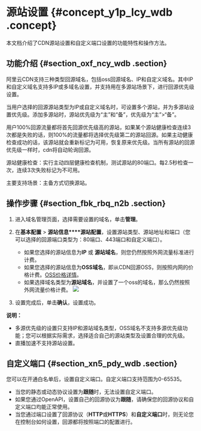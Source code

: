# 源站设置 {#concept_y1p_lcy_wdb .concept}

本文档介绍了CDN源站设置和自定义端口设置的功能特性和操作方法。

## 功能介绍 {#section_oxf_ncy_wdb .section}

阿里云CDN支持三种类型回源域名，包括oss回源域名、IP和自定义域名。其中IP和自定义域名支持多IP或多域名设置，并支持用在多源站场景下，进行回源优先级设置。

当用户选择的回源源站类型为IP或自定义域名时，可设置多个源站，并为多源站设置优先级。添加多源站时，源站优先级为“主”和“备”，优先级为“主”\>“备”。

用户100%回源流量都将首先回源优先级高的源站，如果某个源站健康检查连续3次都是失败的话，则100%的流量都将选择优先级第二的源站回源。如果主动健康检查成功的话，该源站就会重新标记为可用，恢复原来优先级。当所有源站的回源优先级一样时，cdn将自动轮询回源。

源站健康检查：实行主动四层健康检查机制，测试源站的80端口。每2.5秒检查一次，连续3次失败标记为不可用。

主要支持场景：主备方式切换源站。

## 操作步骤 {#section_fbk_rbq_n2b .section}

1.  进入域名管理页面，选择需要设置的域名，单击**管理**。
2.  在**基本配置** \> **源站信息****源站配置**，设置源站类型、源站地址和端口（您可以选择的回源端口类型为：80端口、443端口和自定义端口）。

    -   如果您选择的源站信息为**IP** 或 **源站域名**，则您仍然按照外网流量标准进行计费。
    -   如果您选择的源站信息为**OSS域名**，即从CDN回源OSS，则按照内网的价格计费。[OSS价格详情](https://www.alibabacloud.com/zh/product/oss?spm=a2796.7960336.224002.50.17815179w6xyJ3#pricing)。
    -   如果选择域名类型为**源站域名**，并设置了一个oss的域名，那么仍然按照外网流量价格计费。
    ![](http://static-aliyun-doc.oss-cn-hangzhou.aliyuncs.com/assets/img/5142/15483147257350_zh-CN.png)

3.  设置完成后，单击**确认**，设置成功。

**说明：** 

-   多源优先级的设置只支持IP和源站域名类型，OSS域名不支持多源优先级功能；您可以根据实际需求，选择适合自己的源站类型及设置合理的优先级。
-   直播加速不支持源站设置。

## 自定义端口 {#section_xn5_pdy_wdb .section}

您可以在开通白名单后，设置自定义端口。自定义端口支持范围为0-65535。

-   当您的静态或动态协议设置为**跟随**时，无法设置自定义端口。
-   如果您通过OpenAPI，设置自己的回源协议为**跟随**，请确保您的回源协议和自定义端口均能正常使用。
-   当您通过端口设置了回源协议（**HTTP**或**HTTPS**）和**自定义端口**时，则无论您在控制台如何设置，回源都将按照端口的配置进行。

